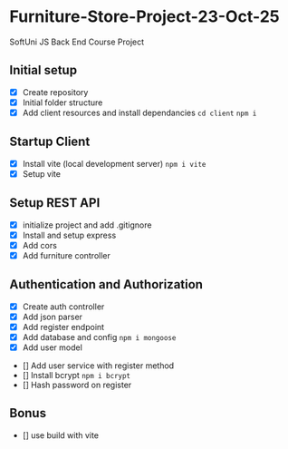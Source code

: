 # Furniture-Store-Project-23-Oct-25

SoftUni JS Back End Course Project

## Initial setup

-  [x] Create repository
-  [x] Initial folder structure
-  [x] Add client resources and install dependancies `cd client` `npm i`

## Startup Client

-  [x] Install vite (local development server) `npm i vite`
-  [x] Setup vite

## Setup REST API

-  [x] initialize project and add .gitignore
-  [x] Install and setup express
-  [x] Add cors
-  [x] Add furniture controller

## Authentication and Authorization

-  [x] Create auth controller
-  [x] Add json parser
-  [x] Add register endpoint
-  [x] Add database and config `npm i mongoose`
-  [x] Add user model
-  [] Add user service with register method
-  [] Install bcrypt `npm i bcrypt`
-  [] Hash password on register

## Bonus

-  [] use build with vite
